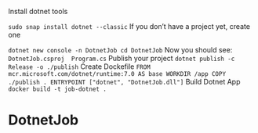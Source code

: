 Install dotnet tools 

`
sudo snap install dotnet --classic
`
If you don’t have a project yet, create one

`
dotnet new console -n DotnetJob
cd DotnetJob
`
Now you should see:
`
DotnetJob.csproj  Program.cs
`
Publish your project
`
dotnet publish -c Release -o ./publish
`
Create Dockefile
`
FROM mcr.microsoft.com/dotnet/runtime:7.0 AS base
WORKDIR /app
COPY ./publish .
ENTRYPOINT ["dotnet", "DotnetJob.dll"]
`
Build Dotnet App
`
docker build -t job-dotnet .
`


# DotnetJob
